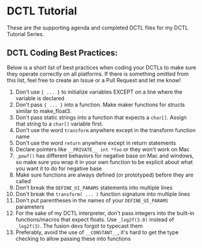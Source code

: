 # DCTL Tutorial
These are the supporting agenda and completed DCTL files for my DCTL Tutorial Series.

## DCTL Coding Best Practices:
Below is a short list of best practices when coding your DCTLs to make sure they operate correctly on all platforms. If there is something omitted from this list, feel free to create an Issue or a Pull Request and let me know!

1. Don't use `{ ... }` to initialize variables EXCEPT on a line where the variable is declared
1. Don't pass `{ ... }` into a function. Make maker functions for structs similar to make_float3.
1. Don't pass static strings into a function that expects a `char[]`. Assign that string to a `char[]` variable first.
1. Don't use the word `transform` anywhere except in the transform function name
1. Don't use the word `return` anywhere except in return statements
1. Declare pointers like `__PRIVATE__ int *foo` or they won't work on Mac
1. `_powf()` has different behaviors for negative base on Mac and windows, so make sure you wrap it in your own function to be explicit about what you want it to do for negative base
1. Make sure functions are always defined (or prototyped) before they are called
1. Don't break the `DEFINE_UI_PARAMS` statements into multiple lines
1. Don't break the `transform( ... )` function signature into multiple lines
1. Don't put parentheses in the names of your `DEFINE_UI_PARAMS` parameters
1. For the sake of my DCTL interpreter, don't pass integers into the built-in functions/macros that expect floats. Use `_log2f(3.0)` instead of `_log2f(3)`. The fusion devs forgot to typecast them
1. Preferably, avoid the use of `__CONSTANT__`, it's hard to get the type checking to allow passing these into functions